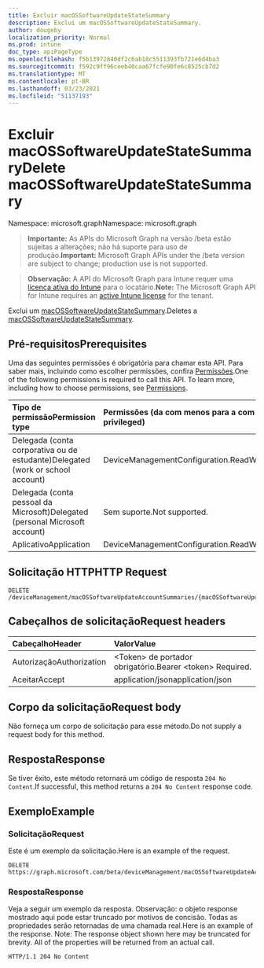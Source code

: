 ```yaml
---
title: Excluir macOSSoftwareUpdateStateSummary
description: Exclui um macOSSoftwareUpdateStateSummary.
author: dougeby
localization_priority: Normal
ms.prod: intune
doc_type: apiPageType
ms.openlocfilehash: f5b13972840df2c6ab18c5511393fb721e6d4ba3
ms.sourcegitcommit: f592c9ff96ceeb40caa67fcfe90fe6c8525cb7d2
ms.translationtype: MT
ms.contentlocale: pt-BR
ms.lasthandoff: 03/23/2021
ms.locfileid: "51137193"
---
```

# <a name="delete-macossoftwareupdatestatesummary"></a><span data-ttu-id="81cb1-103">Excluir macOSSoftwareUpdateStateSummary</span><span class="sxs-lookup"><span data-stu-id="81cb1-103">Delete macOSSoftwareUpdateStateSummary</span></span>

<span data-ttu-id="81cb1-104">Namespace: microsoft.graph</span><span class="sxs-lookup"><span data-stu-id="81cb1-104">Namespace: microsoft.graph</span></span>

> <span data-ttu-id="81cb1-105">**Importante:** As APIs do Microsoft Graph na versão /beta estão sujeitas a alterações; não há suporte para uso de produção.</span><span class="sxs-lookup"><span data-stu-id="81cb1-105">**Important:** Microsoft Graph APIs under the /beta version are subject to change; production use is not supported.</span></span>

> <span data-ttu-id="81cb1-106">**Observação:** A API do Microsoft Graph para Intune requer uma [licença ativa do Intune](https://go.microsoft.com/fwlink/?linkid=839381) para o locatário.</span><span class="sxs-lookup"><span data-stu-id="81cb1-106">**Note:** The Microsoft Graph API for Intune requires an [active Intune license](https://go.microsoft.com/fwlink/?linkid=839381) for the tenant.</span></span>

<span data-ttu-id="81cb1-107">Exclui um [macOSSoftwareUpdateStateSummary](../resources/intune-deviceconfig-macossoftwareupdatestatesummary.md).</span><span class="sxs-lookup"><span data-stu-id="81cb1-107">Deletes a [macOSSoftwareUpdateStateSummary](../resources/intune-deviceconfig-macossoftwareupdatestatesummary.md).</span></span>

## <a name="prerequisites"></a><span data-ttu-id="81cb1-108">Pré-requisitos</span><span class="sxs-lookup"><span data-stu-id="81cb1-108">Prerequisites</span></span>
<span data-ttu-id="81cb1-p101">Uma das seguintes permissões é obrigatória para chamar esta API. Para saber mais, incluindo como escolher permissões, confira [Permissões](/graph/permissions-reference).</span><span class="sxs-lookup"><span data-stu-id="81cb1-p101">One of the following permissions is required to call this API. To learn more, including how to choose permissions, see [Permissions](/graph/permissions-reference).</span></span>

|<span data-ttu-id="81cb1-111">Tipo de permissão</span><span class="sxs-lookup"><span data-stu-id="81cb1-111">Permission type</span></span>|<span data-ttu-id="81cb1-112">Permissões (da com menos para a com mais privilégios)</span><span class="sxs-lookup"><span data-stu-id="81cb1-112">Permissions (from least to most privileged)</span></span>|
|:---|:---|
|<span data-ttu-id="81cb1-113">Delegada (conta corporativa ou de estudante)</span><span class="sxs-lookup"><span data-stu-id="81cb1-113">Delegated (work or school account)</span></span>|<span data-ttu-id="81cb1-114">DeviceManagementConfiguration.ReadWrite.All</span><span class="sxs-lookup"><span data-stu-id="81cb1-114">DeviceManagementConfiguration.ReadWrite.All</span></span>|
|<span data-ttu-id="81cb1-115">Delegada (conta pessoal da Microsoft)</span><span class="sxs-lookup"><span data-stu-id="81cb1-115">Delegated (personal Microsoft account)</span></span>|<span data-ttu-id="81cb1-116">Sem suporte.</span><span class="sxs-lookup"><span data-stu-id="81cb1-116">Not supported.</span></span>|
|<span data-ttu-id="81cb1-117">Aplicativo</span><span class="sxs-lookup"><span data-stu-id="81cb1-117">Application</span></span>|<span data-ttu-id="81cb1-118">DeviceManagementConfiguration.ReadWrite.All</span><span class="sxs-lookup"><span data-stu-id="81cb1-118">DeviceManagementConfiguration.ReadWrite.All</span></span>|

## <a name="http-request"></a><span data-ttu-id="81cb1-119">Solicitação HTTP</span><span class="sxs-lookup"><span data-stu-id="81cb1-119">HTTP Request</span></span>
<!-- {
  "blockType": "ignored"
}
-->
``` http
DELETE /deviceManagement/macOSSoftwareUpdateAccountSummaries/{macOSSoftwareUpdateAccountSummaryId}/categorySummaries/{macOSSoftwareUpdateCategorySummaryId}/updateStateSummaries/{macOSSoftwareUpdateStateSummaryId}
```

## <a name="request-headers"></a><span data-ttu-id="81cb1-120">Cabeçalhos de solicitação</span><span class="sxs-lookup"><span data-stu-id="81cb1-120">Request headers</span></span>
|<span data-ttu-id="81cb1-121">Cabeçalho</span><span class="sxs-lookup"><span data-stu-id="81cb1-121">Header</span></span>|<span data-ttu-id="81cb1-122">Valor</span><span class="sxs-lookup"><span data-stu-id="81cb1-122">Value</span></span>|
|:---|:---|
|<span data-ttu-id="81cb1-123">Autorização</span><span class="sxs-lookup"><span data-stu-id="81cb1-123">Authorization</span></span>|<span data-ttu-id="81cb1-124">&lt;Token&gt; de portador obrigatório.</span><span class="sxs-lookup"><span data-stu-id="81cb1-124">Bearer &lt;token&gt; Required.</span></span>|
|<span data-ttu-id="81cb1-125">Aceitar</span><span class="sxs-lookup"><span data-stu-id="81cb1-125">Accept</span></span>|<span data-ttu-id="81cb1-126">application/json</span><span class="sxs-lookup"><span data-stu-id="81cb1-126">application/json</span></span>|

## <a name="request-body"></a><span data-ttu-id="81cb1-127">Corpo da solicitação</span><span class="sxs-lookup"><span data-stu-id="81cb1-127">Request body</span></span>
<span data-ttu-id="81cb1-128">Não forneça um corpo de solicitação para esse método.</span><span class="sxs-lookup"><span data-stu-id="81cb1-128">Do not supply a request body for this method.</span></span>

## <a name="response"></a><span data-ttu-id="81cb1-129">Resposta</span><span class="sxs-lookup"><span data-stu-id="81cb1-129">Response</span></span>
<span data-ttu-id="81cb1-130">Se tiver êxito, este método retornará um código de resposta `204 No Content`.</span><span class="sxs-lookup"><span data-stu-id="81cb1-130">If successful, this method returns a `204 No Content` response code.</span></span>

## <a name="example"></a><span data-ttu-id="81cb1-131">Exemplo</span><span class="sxs-lookup"><span data-stu-id="81cb1-131">Example</span></span>

### <a name="request"></a><span data-ttu-id="81cb1-132">Solicitação</span><span class="sxs-lookup"><span data-stu-id="81cb1-132">Request</span></span>
<span data-ttu-id="81cb1-133">Este é um exemplo da solicitação.</span><span class="sxs-lookup"><span data-stu-id="81cb1-133">Here is an example of the request.</span></span>
``` http
DELETE https://graph.microsoft.com/beta/deviceManagement/macOSSoftwareUpdateAccountSummaries/{macOSSoftwareUpdateAccountSummaryId}/categorySummaries/{macOSSoftwareUpdateCategorySummaryId}/updateStateSummaries/{macOSSoftwareUpdateStateSummaryId}
```

### <a name="response"></a><span data-ttu-id="81cb1-134">Resposta</span><span class="sxs-lookup"><span data-stu-id="81cb1-134">Response</span></span>
<span data-ttu-id="81cb1-p102">Veja a seguir um exemplo da resposta. Observação: o objeto response mostrado aqui pode estar truncado por motivos de concisão. Todas as propriedades serão retornadas de uma chamada real.</span><span class="sxs-lookup"><span data-stu-id="81cb1-p102">Here is an example of the response. Note: The response object shown here may be truncated for brevity. All of the properties will be returned from an actual call.</span></span>
``` http
HTTP/1.1 204 No Content
```




